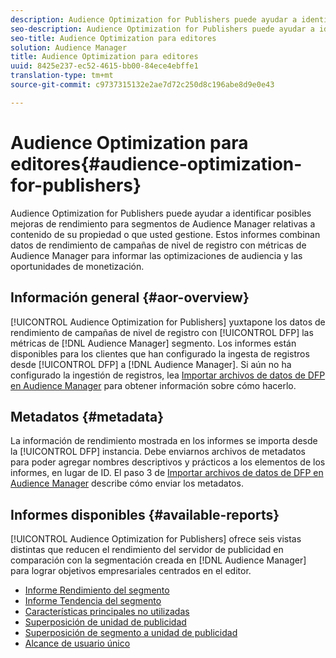```yaml
---
description: Audience Optimization for Publishers puede ayudar a identificar posibles mejoras de rendimiento para segmentos de Audience Manager relativas a contenido de su propiedad o que usted gestione. Estos informes combinan datos de rendimiento de campañas de nivel de registro con métricas de Audience Manager para informar las optimizaciones de audiencia y las oportunidades de monetización.
seo-description: Audience Optimization for Publishers puede ayudar a identificar posibles mejoras de rendimiento para segmentos de Audience Manager relativas a contenido de su propiedad o que usted gestione. Estos informes combinan datos de rendimiento de campañas de nivel de registro con métricas de Audience Manager para informar las optimizaciones de audiencia y las oportunidades de monetización.
seo-title: Audience Optimization para editores
solution: Audience Manager
title: Audience Optimization para editores
uuid: 8425e237-ec52-4615-bb00-84ece4ebffe1
translation-type: tm+mt
source-git-commit: c9737315132e2ae7d72c250d8c196abe8d9e0e43

---
```



# Audience Optimization para editores{#audience-optimization-for-publishers}

Audience Optimization for Publishers puede ayudar a identificar posibles mejoras de rendimiento para segmentos de Audience Manager relativas a contenido de su propiedad o que usted gestione. Estos informes combinan datos de rendimiento de campañas de nivel de registro con métricas de Audience Manager para informar las optimizaciones de audiencia y las oportunidades de monetización.

## Información general {#aor-overview}

[!UICONTROL Audience Optimization for Publishers] yuxtapone los datos de rendimiento de campañas de nivel de registro con [!UICONTROL DFP] las métricas de [!DNL Audience Manager] segmento. Los informes están disponibles para los clientes que han configurado la ingesta de registros desde [!UICONTROL DFP] a [!DNL Audience Manager]. Si aún no ha configurado la ingestión de registros, lea [Importar archivos de datos de DFP en Audience Manager](import-dfp.md) para obtener información sobre cómo hacerlo.

## Metadatos {#metadata}

La información de rendimiento mostrada en los informes se importa desde la [!UICONTROL DFP] instancia. Debe enviarnos archivos de metadatos para poder agregar nombres descriptivos y prácticos a los elementos de los informes, en lugar de ID. El paso 3 de [Importar archivos de datos de DFP en Audience Manager](../../../reporting/audience-optimization-reports/aor-publishers/import-dfp.md) describe cómo enviar los metadatos.

## Informes disponibles {#available-reports}

[!UICONTROL Audience Optimization for Publishers] ofrece seis vistas distintas que reducen el rendimiento del servidor de publicidad en comparación con la segmentación creada en [!DNL Audience Manager] para lograr objetivos empresariales centrados en el editor.

+ [Informe Rendimiento del segmento](publisher-segment-performance.md)
+ [Informe Tendencia del segmento](publisher-segment-trends.md)
+ [Características principales no utilizadas](publisher-top-unused-traits.md)
+ [Superposición de unidad de publicidad](publisher-ad-unit-overlap.md)
+ [Superposición de segmento a unidad de publicidad](publisher-segment-ad-unit-overlap.md)
+ [Alcance de usuario único](publisher-unique-reach.md)
